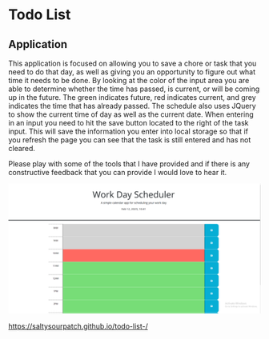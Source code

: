 # Todo List 

## Application
This application is focused on allowing you to save a chore or task that you need to do that day, as well as giving you an opportunity to figure out what time it needs to be done. By looking at the color of the input area you are able to determine whether the time has passed, is current, or will be coming up in the future. The green indicates future, red indicates current, and grey indicates the time that has already passed. The schedule also uses JQuery to show the current time of day as well as the current date. When entering in an input you need to hit the save button located to the right of the task input. This will save the information you enter into local storage so that if you refresh the page you can see that the task is still entered and has not cleared. 

Please play with some of the tools that I have provided and if there is any constructive feedback that you can provide I would love to hear it. 
 
![Alt text](Assets/work-day-scheduler.png)

https://saltysourpatch.github.io/todo-list-/
